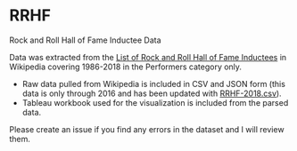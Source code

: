 # RRHF
Rock and Roll Hall of Fame Inductee Data

Data was extracted from the <a href="https://en.wikipedia.org/wiki/List_of_Rock_and_Roll_Hall_of_Fame_inductees">List of Rock and Roll Hall of Fame Inductees</a> in Wikipedia covering 1986-2018 in the Performers category only.

- Raw data pulled from Wikipedia is included in CSV and JSON form (this data is only through 2016 and has been updated with [RRHF-2018.csv](https://github.com/annakijas1/RRHF/blob/master/RRHF-2018.csv)).
- Tableau workbook used for the visualization is included from the parsed data.

Please create an issue if you find any errors in the dataset and I will review them.
